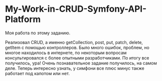 # My-Work-in-CRUD-Symfony-API-Platform
Моя работа по этому заданию.

Реализовал CRUD, а именно getCollection, post, put, patch, delete, getItem с помощью контроллеров. Было много ошибок, проблем, но многое находилось в интернете, по некоторым вопросам консультировался с более опытными разработчиками. По итогу все получилось, ура! Очень познавательное задание получилось, на самом деле. Теперь интересно узнать, у симфони все плюс минус также работает под капотом или нет. 
